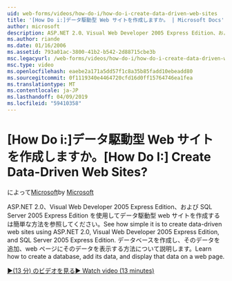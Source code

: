```yaml
---
uid: web-forms/videos/how-do-i/how-do-i-create-data-driven-web-sites
title: '[How Do i:]データ駆動型 Web サイトを作成しますか。 | Microsoft Docs'
author: microsoft
description: ASP.NET 2.0、Visual Web Developer 2005 Express Edition、および SQL Server 2005 Express Edition を使用してデータ駆動型 web サイトを作成するは簡単な方法を参照してください。 説明してください.
ms.author: riande
ms.date: 01/16/2006
ms.assetid: 793a01ac-3800-41b2-b542-2d88715cbe3b
msc.legacyurl: /web-forms/videos/how-do-i/how-do-i-create-data-driven-web-sites
msc.type: video
ms.openlocfilehash: eaebe2a171a5dd57f1c8a35b85fadd10ebeadd80
ms.sourcegitcommit: 0f1119340e4464720cfd16d0ff15764746ea1fea
ms.translationtype: MT
ms.contentlocale: ja-JP
ms.lasthandoff: 04/09/2019
ms.locfileid: "59410358"
---
```

# <a name="how-do-i-create-data-driven-web-sites"></a><span data-ttu-id="04e10-105">[How Do i:]データ駆動型 Web サイトを作成しますか。</span><span class="sxs-lookup"><span data-stu-id="04e10-105">[How Do I:] Create Data-Driven Web Sites?</span></span>

<span data-ttu-id="04e10-106">によって[Microsoft](https://github.com/microsoft)</span><span class="sxs-lookup"><span data-stu-id="04e10-106">by [Microsoft](https://github.com/microsoft)</span></span>

<span data-ttu-id="04e10-107">ASP.NET 2.0、Visual Web Developer 2005 Express Edition、および SQL Server 2005 Express Edition を使用してデータ駆動型 web サイトを作成するは簡単な方法を参照してください。</span><span class="sxs-lookup"><span data-stu-id="04e10-107">See how simple it is to create data-driven web sites using ASP.NET 2.0, Visual Web Developer 2005 Express Edition, and SQL Server 2005 Express Edition.</span></span> <span data-ttu-id="04e10-108">データベースを作成し、そのデータを追加、web ページにそのデータを表示する方法について説明します。</span><span class="sxs-lookup"><span data-stu-id="04e10-108">Learn how to create a database, add its data, and display that data on a web page.</span></span>

[<span data-ttu-id="04e10-109">&#9654;(13 分) のビデオを見る</span><span class="sxs-lookup"><span data-stu-id="04e10-109">&#9654; Watch video (13 minutes)</span></span>](https://channel9.msdn.com/Blogs/ASP-NET-Site-Videos/how-do-i-create-data-driven-web-sites)
